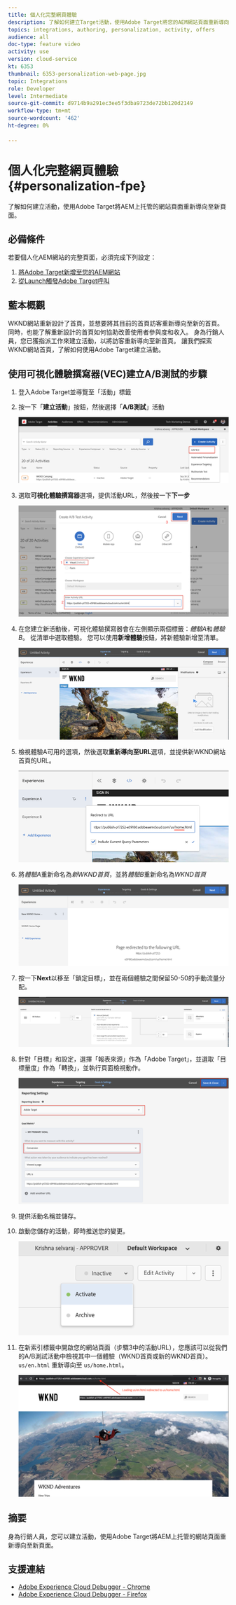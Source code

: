 ```yaml
---
title: 個人化完整網頁體驗
description: 了解如何建立Target活動，使用Adobe Target將您的AEM網站頁面重新導向至新頁面。
topics: integrations, authoring, personalization, activity, offers
audience: all
doc-type: feature video
activity: use
version: cloud-service
kt: 6353
thumbnail: 6353-personalization-web-page.jpg
topic: Integrations
role: Developer
level: Intermediate
source-git-commit: d9714b9a291ec3ee5f3dba9723de72bb120d2149
workflow-type: tm+mt
source-wordcount: '462'
ht-degree: 0%

---
```



# 個人化完整網頁體驗{#personalization-fpe}

了解如何建立活動，使用Adobe Target將AEM上托管的網站頁面重新導向至新頁面。

## 必備條件

若要個人化AEM網站的完整頁面，必須完成下列設定：

1. [將Adobe Target新增至您的AEM網站](./add-target-launch-extension.md)
1. [從Launch觸發Adobe Target呼叫](./load-and-fire-target.md)

## 藍本概觀

WKND網站重新設計了首頁，並想要將其目前的首頁訪客重新導向至新的首頁。 同時，也能了解重新設計的首頁如何協助改善使用者參與度和收入。 身為行銷人員，您已獲指派工作來建立活動，以將訪客重新導向至新首頁。 讓我們探索WKND網站首頁，了解如何使用Adobe Target建立活動。

## 使用可視化體驗撰寫器(VEC)建立A/B測試的步驟

1. 登入Adobe Target並導覽至「活動」標籤
1. 按一下「**建立活動**」按鈕，然後選擇「**A/B測試**」活動

   ![A/B活動](assets/ab-target-activity.png)

1. 選取&#x200B;**可視化體驗撰寫器**&#x200B;選項，提供活動URL，然後按一下&#x200B;**下一步**

   ![活動URL](assets/ab-test-url.png)

1. 在您建立新活動後，可視化體驗撰寫器會在左側顯示兩個標籤：*體驗A*&#x200B;和&#x200B;*體驗B*。 從清單中選取體驗。 您可以使用&#x200B;**新增體驗**&#x200B;按鈕，將新體驗新增至清單。

   ![體驗選項](assets/experience-options.png)

1. 檢視體驗A可用的選項，然後選取&#x200B;**重新導向至URL**&#x200B;選項，並提供新WKND網站首頁的URL。

   ![重新導向URL](assets/redirect-url.png)

1. 將&#x200B;*體驗A*&#x200B;重新命名為&#x200B;*新WKND首頁*，並將&#x200B;*體驗B*&#x200B;重新命名為&#x200B;*WKND首頁*

   ![冒險](assets/new-experiences.png)

1. 按一下&#x200B;**Next**&#x200B;以移至「鎖定目標」，並在兩個體驗之間保留50-50的手動流量分配。

   ![定位](assets/targeting.png)

1. 針對「目標」和設定，選擇「報表來源」作為「Adobe Target」，並選取「目標量度」作為「轉換」，並執行頁面檢視動作。

   ![目標](assets/goals.png)

1. 提供活動名稱並儲存。
1. 啟動您儲存的活動，即時推送您的變更。

   ![目標](assets/activate.png)

1. 在新索引標籤中開啟您的網站頁面（步驟3中的活動URL），您應該可以從我們的A/B測試活動中檢視其中一個體驗（WKND首頁或新的WKND首頁）。 `us/en.html` 重新導向至 `us/home.html`。

   ![目標](assets/redirect-test.png)

## 摘要

身為行銷人員，您可以建立活動，使用Adobe Target將AEM上托管的網站頁面重新導向至新頁面。

## 支援連結

* [Adobe Experience Cloud Debugger - Chrome](https://chrome.google.com/webstore/detail/adobe-experience-cloud-de/ocdmogmohccmeicdhlhhgepeaijenapj)
* [Adobe Experience Cloud Debugger - Firefox](https://addons.mozilla.org/en-US/firefox/addon/adobe-experience-platform-dbg/)

